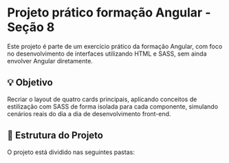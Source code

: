 # Projeto prático formação Angular - Seção 8

Este projeto é parte de um exercício prático da formação Angular, com foco no desenvolvimento de interfaces utilizando HTML e SASS, sem ainda envolver Angular diretamente.

## 💡 Objetivo

Recriar o layout de quatro cards principais, aplicando conceitos de estilização com SASS de forma isolada para cada componente, simulando cenários reais do dia a dia de desenvolvimento front-end.

## 🧩 Estrutura do Projeto

O projeto está dividido nas seguintes pastas:

